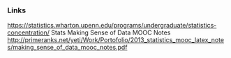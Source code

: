 ### Links
https://statistics.wharton.upenn.edu/programs/undergraduate/statistics-concentration/
Stats Making Sense of Data MOOC Notes http://primeranks.net/yeti/Work/Portofolio/2013_statistics_mooc_latex_notes/making_sense_of_data_mooc_notes.pdf

